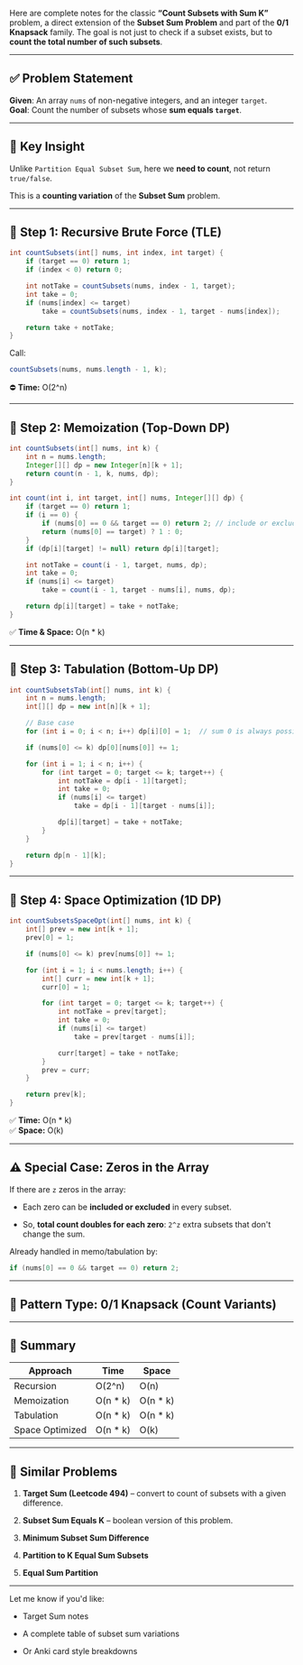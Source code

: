 Here are complete notes for the classic **“Count Subsets with Sum K”** problem, a direct extension of the **Subset Sum Problem** and part of the **0/1 Knapsack** family. The goal is not just to check if a subset exists, but to **count the total number of such subsets**.

---

## ✅ Problem Statement

**Given**: An array `nums` of non-negative integers, and an integer `target`.  
**Goal**: Count the number of subsets whose **sum equals `target`**.

---

## 🧠 Key Insight

Unlike `Partition Equal Subset Sum`, here we **need to count**, not return `true/false`.

This is a **counting variation** of the **Subset Sum** problem.

---

## 🔁 Step 1: Recursive Brute Force (TLE)

```java
int countSubsets(int[] nums, int index, int target) {
    if (target == 0) return 1;
    if (index < 0) return 0;

    int notTake = countSubsets(nums, index - 1, target);
    int take = 0;
    if (nums[index] <= target)
        take = countSubsets(nums, index - 1, target - nums[index]);

    return take + notTake;
}
```

Call:

```java
countSubsets(nums, nums.length - 1, k);
```

⛔ **Time:** O(2^n)

---

## 🧠 Step 2: Memoization (Top-Down DP)

```java
int countSubsets(int[] nums, int k) {
    int n = nums.length;
    Integer[][] dp = new Integer[n][k + 1];
    return count(n - 1, k, nums, dp);
}

int count(int i, int target, int[] nums, Integer[][] dp) {
    if (target == 0) return 1;
    if (i == 0) {
        if (nums[0] == 0 && target == 0) return 2; // include or exclude zero
        return (nums[0] == target) ? 1 : 0;
    }
    if (dp[i][target] != null) return dp[i][target];

    int notTake = count(i - 1, target, nums, dp);
    int take = 0;
    if (nums[i] <= target)
        take = count(i - 1, target - nums[i], nums, dp);

    return dp[i][target] = take + notTake;
}
```

✅ **Time & Space:** O(n * k)

---

## 🧱 Step 3: Tabulation (Bottom-Up DP)

```java
int countSubsetsTab(int[] nums, int k) {
    int n = nums.length;
    int[][] dp = new int[n][k + 1];

    // Base case
    for (int i = 0; i < n; i++) dp[i][0] = 1;  // sum 0 is always possible (empty set)

    if (nums[0] <= k) dp[0][nums[0]] += 1;

    for (int i = 1; i < n; i++) {
        for (int target = 0; target <= k; target++) {
            int notTake = dp[i - 1][target];
            int take = 0;
            if (nums[i] <= target)
                take = dp[i - 1][target - nums[i]];

            dp[i][target] = take + notTake;
        }
    }

    return dp[n - 1][k];
}
```

---

## 💾 Step 4: Space Optimization (1D DP)

```java
int countSubsetsSpaceOpt(int[] nums, int k) {
    int[] prev = new int[k + 1];
    prev[0] = 1;

    if (nums[0] <= k) prev[nums[0]] += 1;

    for (int i = 1; i < nums.length; i++) {
        int[] curr = new int[k + 1];
        curr[0] = 1;

        for (int target = 0; target <= k; target++) {
            int notTake = prev[target];
            int take = 0;
            if (nums[i] <= target)
                take = prev[target - nums[i]];

            curr[target] = take + notTake;
        }
        prev = curr;
    }

    return prev[k];
}
```

✅ **Time:** O(n * k)  
✅ **Space:** O(k)

---

## ⚠️ Special Case: Zeros in the Array

If there are `z` zeros in the array:

- Each zero can be **included or excluded** in every subset.
    
- So, **total count doubles for each zero**: `2^z` extra subsets that don't change the sum.
    

Already handled in memo/tabulation by:

```java
if (nums[0] == 0 && target == 0) return 2;
```

---

## 🧠 Pattern Type: 0/1 Knapsack (Count Variants)

---

## 🔄 Summary

|Approach|Time|Space|
|---|---|---|
|Recursion|O(2^n)|O(n)|
|Memoization|O(n * k)|O(n * k)|
|Tabulation|O(n * k)|O(n * k)|
|Space Optimized|O(n * k)|O(k)|

---

## 🎯 Similar Problems

1. **Target Sum (Leetcode 494)** – convert to count of subsets with a given difference.
    
2. **Subset Sum Equals K** – boolean version of this problem.
    
3. **Minimum Subset Sum Difference**
    
4. **Partition to K Equal Sum Subsets**
    
5. **Equal Sum Partition**
    

---

Let me know if you'd like:

- Target Sum notes
    
- A complete table of subset sum variations
    
- Or Anki card style breakdowns